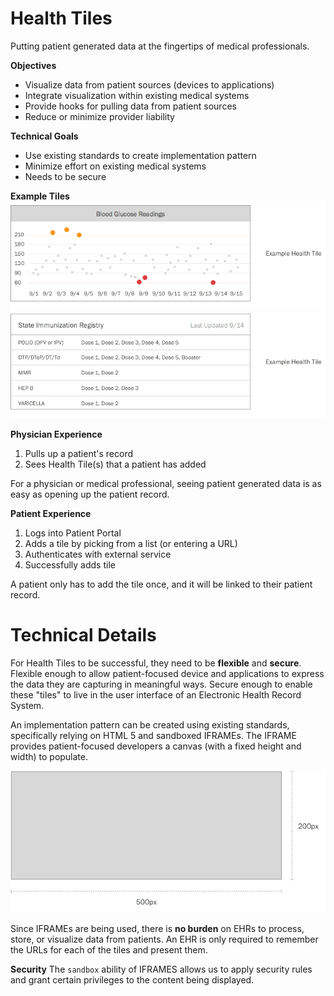 Health Tiles
============
Putting patient generated data at the fingertips of medical professionals.

**Objectives**
- Visualize data from patient sources (devices to applications)
- Integrate visualization within existing medical systems
- Provide hooks for pulling data from patient sources
- Reduce or minimize provider liability

**Technical Goals**
- Use existing standards to create implementation pattern
- Minimize effort on existing medical systems
- Needs to be secure

**Example Tiles**
![Glucose Example](assets/example1.png)
![Immunization Example](assets/example2.png)

**Physician Experience**
1. Pulls up a patient's record
2. Sees Health Tile(s) that a patient has added

For a physician or medical professional, seeing patient generated data is as easy as opening up the patient record.

**Patient Experience**
1. Logs into Patient Portal
2. Adds a tile by picking from a list (or entering a URL)
3. Authenticates with external service
4. Successfully adds tile

A patient only has to add the tile once, and it will be linked to their patient record.

Technical Details
============
For Health Tiles to be successful, they need to be **flexible** and **secure**. Flexible enough to allow patient-focused device and applications to express the data they are capturing in meaningful ways. Secure enough to enable these "tiles" to live in the user interface of an Electronic Health Record System.

An implementation pattern can be created using existing standards, specifically relying on HTML 5 and sandboxed IFRAMEs. The IFRAME provides patient-focused developers a canvas (with a fixed height and width) to populate.

![Health Tile](assets/dimensions.png)

Since IFRAMEs are being used, there is **no burden** on EHRs to process, store, or visualize data from patients. An EHR is only required to remember the URLs for each of the tiles and present them.

**Security**
The ```sandbox``` ability of IFRAMES allows us to apply security rules and grant certain privileges to the content being displayed.